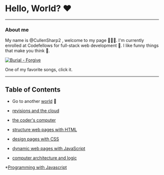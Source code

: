 # Hello, World? ❤️

----

### About me

My name is @CullenSharp2 , welcome to my page 👋👋👋.
I'm currently enrolled at Codefellows for full-stack web development 🔨. I like funny things that make you think 🤔.


[![Burial - Forgive](https://i.ytimg.com/vi/5OVvJOeUdUs/hqdefault.jpg)](https://youtu.be/5OVvJOeUdUs)


One of my favorite songs, click it.

----

## Table of Contents

* Go to another [world](read02.md) 🧙

* [revisions and the cloud](revisions_and_the_cloud.md)

* [the coder's computer](the_coders_computer.md)

* [structure web pages with HTML](structure_html.md)

* [design pages with CSS](design_pages.md)

* [dynamic web pages with JavaScript](06a_javascript.md)

* [computer architecture and logic](06b.md)

*[Programming with Javascript](read_07.md)